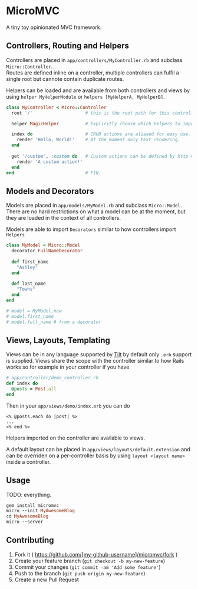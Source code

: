 # MicroMVC

A tiny toy opinionated MVC framework. 

## Controllers, Routing and Helpers

Controllers are placed in `app/controllers/MyController.rb` and subclass `Micro::Controller`.  
Routes are defined inline on a controller, multiple controllers can fulfil a single root 
but cannote contain duplicate routes. 

Helpers can be loaded and are available from both controllers and views by using  `helper MyHelperModule`
or `helpers [MyHelperA, MyHelperB]`. 

```ruby
class MyController < Micro::Controller
  root '/'                    # this is the root path for this controller.

  helper MagicHelper          # Explicitly choose which helpers to import

  index do                    # CRUD actions are aliased for easy use.
    render 'Hello, World!'    # At the moment only text rendering.
  end
  
  get '/custom', :custom do   # Custom actions can be defined by http verbs.
    render 'A custom action!'
  end
end                           # FIN.
```

## Models and Decorators

Models are placed in `app/models/MyModel.rb` and subclass `Micro::Model`. 
There are no hard restrictions on what a model can be at the moment, but they are loaded 
in the context of all controllers. 

Models are able to import `Decorators` similar to how controllers import `Helpers`

```ruby 
class MyModel < Micro::Model 
  decorator FullNameDecorator
  
  def first_name
    "Ashley"
  end 
  
  def last_name
    "Towns"
  end
end

# model = MyModel.new
# model.first_name 
# model.full_name # from a decorator

```

## Views, Layouts, Templating 

Views can be in any language supported by [Tilt](Tilt) by default only `.erb` support is supplied.
Views share the scope with the controller similar to how Rails works so for example in your controller if you have

```ruby 
# app/controller/demo_controller.rb
def index do 
  @posts = Post.all
end
``` 

Then in your `app/views/demo/index.erb` you can do

```erb 
<% @posts.each do |post| %>
...
<% end %>
```

Helpers imported on the controller are available to views. 

A default layout can be placed in `app/views/layouts/default.extension` and can be 
overriden on a per-controller basis by using `layout <layout name>` inside a controller.

## Usage

TODO: everything.

```ruby
gem install micromvc
micro --init MyAwesomeBlog
cd MyAwesomeBlog
micro --server
```

## Contributing

1. Fork it ( https://github.com/[my-github-username]/micromvc/fork )
2. Create your feature branch (`git checkout -b my-new-feature`)
3. Commit your changes (`git commit -am 'Add some feature'`)
4. Push to the branch (`git push origin my-new-feature`)
5. Create a new Pull Request

